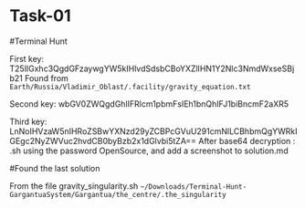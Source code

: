 # Task-01
#Terminal Hunt 

First key: T25lIGxhc3QgdGFzaywgYW5kIHlvdSdsbCBoYXZlIHN1Y2Nlc3NmdWxseSBjb21
Found from `Earth/Russia/Vladimir_Oblast/.facility/gravity_equation.txt`
 
Second key: wbGV0ZWQgdGhlIFRlcm1pbmFsIEh1bnQhIFJ1biBncmF2aXR5

Third key: LnNoIHVzaW5nIHRoZSBwYXNzd29yZCBPcGVuU291cmNlLCBhbmQgYWRkIGEgc2NyZWVuc2hvdCB0byBzb2x1dGlvbi5tZA==
After base64 decryption : .sh using the password OpenSource, and add a screenshot to solution.md

#Found the last solution 

From the file gravity_singularity.sh 
`~/Downloads/Terminal-Hunt-GargantuaSystem/Gargantua/the_centre/.the_singularity`

